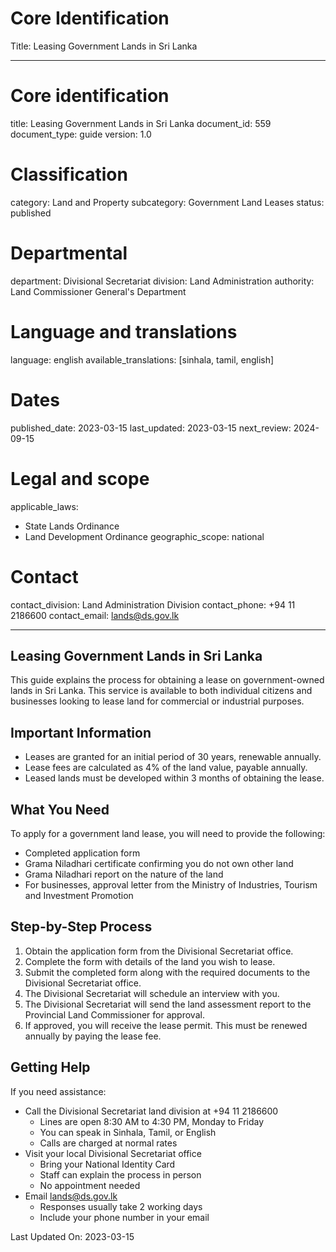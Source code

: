 # Core Identification
Title: Leasing Government Lands in Sri Lanka

---
# Core identification
title: Leasing Government Lands in Sri Lanka
document_id: 559
document_type: guide
version: 1.0

# Classification
category: Land and Property
subcategory: Government Land Leases
status: published

# Departmental
department: Divisional Secretariat
division: Land Administration
authority: Land Commissioner General's Department

# Language and translations
language: english
available_translations: [sinhala, tamil, english]

# Dates
published_date: 2023-03-15
last_updated: 2023-03-15
next_review: 2024-09-15

# Legal and scope
applicable_laws:
 - State Lands Ordinance
 - Land Development Ordinance
geographic_scope: national

# Contact
contact_division: Land Administration Division
contact_phone: +94 11 2186600
contact_email: lands@ds.gov.lk

---

## Leasing Government Lands in Sri Lanka

This guide explains the process for obtaining a lease on government-owned lands in Sri Lanka. This service is available to both individual citizens and businesses looking to lease land for commercial or industrial purposes.

## Important Information

- Leases are granted for an initial period of 30 years, renewable annually.
- Lease fees are calculated as 4% of the land value, payable annually.
- Leased lands must be developed within 3 months of obtaining the lease.

## What You Need

To apply for a government land lease, you will need to provide the following:

- Completed application form
- Grama Niladhari certificate confirming you do not own other land
- Grama Niladhari report on the nature of the land
- For businesses, approval letter from the Ministry of Industries, Tourism and Investment Promotion

## Step-by-Step Process

1. Obtain the application form from the Divisional Secretariat office.
2. Complete the form with details of the land you wish to lease.
3. Submit the completed form along with the required documents to the Divisional Secretariat office.
4. The Divisional Secretariat will schedule an interview with you.
5. The Divisional Secretariat will send the land assessment report to the Provincial Land Commissioner for approval.
6. If approved, you will receive the lease permit. This must be renewed annually by paying the lease fee.

## Getting Help

If you need assistance:

- Call the Divisional Secretariat land division at +94 11 2186600
    - Lines are open 8:30 AM to 4:30 PM, Monday to Friday
    - You can speak in Sinhala, Tamil, or English
    - Calls are charged at normal rates
- Visit your local Divisional Secretariat office
    - Bring your National Identity Card
    - Staff can explain the process in person
    - No appointment needed
- Email lands@ds.gov.lk
    - Responses usually take 2 working days
    - Include your phone number in your email

Last Updated On: 2023-03-15